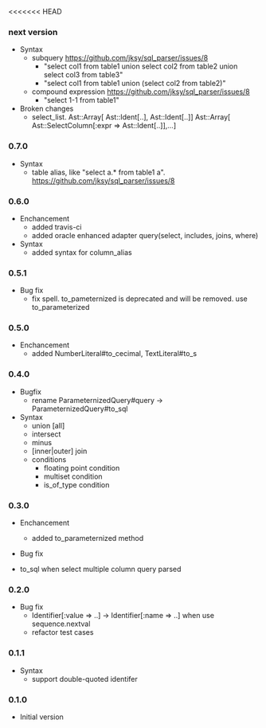 <<<<<<< HEAD
### next version
* Syntax
  * subquery https://github.com/jksy/sql_parser/issues/8
    * "select col1 from table1 union select col2 from table2 union select col3 from table3"
    * "select col1 from table1 union (select col2 from table2)"
  * compound expression https://github.com/jksy/sql_parser/issues/8
    * "select 1-1 from table1"
* Broken changes
  * select_list.
    Ast::Array[ Ast::Ident[..], Ast::Ident[..]] Ast::Array[ Ast::SelectColumn[:expr => Ast::Ident[..]],...]

### 0.7.0
* Syntax
  * table alias, like "select a.* from table1 a". https://github.com/jksy/sql_parser/issues/8

### 0.6.0
* Enchancement
  * added travis-ci
  * added oracle enhanced adapter query(select, includes, joins, where)
* Syntax
  * added syntax for column_alias

### 0.5.1
* Bug fix
  * fix spell. to_pameternized is deprecated and will be removed. use to_parameterized

### 0.5.0
* Enchancement
  * added NumberLiteral#to_cecimal, TextLiteral#to_s

### 0.4.0
* Bugfix
  * rename ParameternizedQuery#query -> ParameternizedQuery#to_sql
* Syntax
  * union [all]
  * intersect
  * minus
  * [inner|outer] join
  * conditions
    * floating point condition
    * multiset condition
    * is_of_type condition

### 0.3.0
* Enchancement
  * added to_parameternized method

* Bug fix
 * to_sql when select multiple column query parsed

### 0.2.0
* Bug fix
  * Identifier[:value => ..] -> Identifier[:name => ..] when use sequence.nextval
  * refactor test cases

### 0.1.1
* Syntax
  * support double-quoted identifer

### 0.1.0
* Initial version
